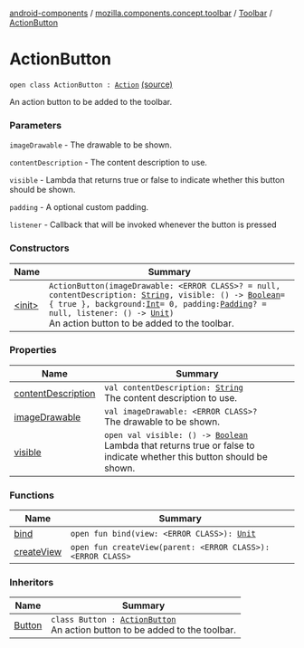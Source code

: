[android-components](../../../index.md) / [mozilla.components.concept.toolbar](../../index.md) / [Toolbar](../index.md) / [ActionButton](./index.md)

# ActionButton

`open class ActionButton : `[`Action`](../-action/index.md) [(source)](https://github.com/mozilla-mobile/android-components/blob/master/components/concept/toolbar/src/main/java/mozilla/components/concept/toolbar/Toolbar.kt#L186)

An action button to be added to the toolbar.

### Parameters

`imageDrawable` - The drawable to be shown.

`contentDescription` - The content description to use.

`visible` - Lambda that returns true or false to indicate whether this button should be shown.

`padding` - A optional custom padding.

`listener` - Callback that will be invoked whenever the button is pressed

### Constructors

| Name | Summary |
|---|---|
| [&lt;init&gt;](-init-.md) | `ActionButton(imageDrawable: <ERROR CLASS>? = null, contentDescription: `[`String`](https://kotlinlang.org/api/latest/jvm/stdlib/kotlin/-string/index.html)`, visible: () -> `[`Boolean`](https://kotlinlang.org/api/latest/jvm/stdlib/kotlin/-boolean/index.html)` = { true }, background: `[`Int`](https://kotlinlang.org/api/latest/jvm/stdlib/kotlin/-int/index.html)` = 0, padding: `[`Padding`](../../../mozilla.components.support.base.android/-padding/index.md)`? = null, listener: () -> `[`Unit`](https://kotlinlang.org/api/latest/jvm/stdlib/kotlin/-unit/index.html)`)`<br>An action button to be added to the toolbar. |

### Properties

| Name | Summary |
|---|---|
| [contentDescription](content-description.md) | `val contentDescription: `[`String`](https://kotlinlang.org/api/latest/jvm/stdlib/kotlin/-string/index.html)<br>The content description to use. |
| [imageDrawable](image-drawable.md) | `val imageDrawable: <ERROR CLASS>?`<br>The drawable to be shown. |
| [visible](visible.md) | `open val visible: () -> `[`Boolean`](https://kotlinlang.org/api/latest/jvm/stdlib/kotlin/-boolean/index.html)<br>Lambda that returns true or false to indicate whether this button should be shown. |

### Functions

| Name | Summary |
|---|---|
| [bind](bind.md) | `open fun bind(view: <ERROR CLASS>): `[`Unit`](https://kotlinlang.org/api/latest/jvm/stdlib/kotlin/-unit/index.html) |
| [createView](create-view.md) | `open fun createView(parent: <ERROR CLASS>): <ERROR CLASS>` |

### Inheritors

| Name | Summary |
|---|---|
| [Button](../../../mozilla.components.browser.toolbar/-browser-toolbar/-button/index.md) | `class Button : `[`ActionButton`](./index.md)<br>An action button to be added to the toolbar. |
